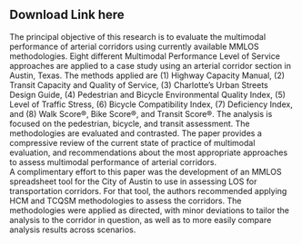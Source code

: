 ## Download Link here

The principal objective of this research is to evaluate the multimodal performance of arterial corridors using currently available MMLOS methodologies. Eight different Multimodal Performance Level of Service approaches are applied to a case study using an arterial corridor section in Austin, Texas. The methods applied are (1) Highway Capacity Manual, (2) Transit Capacity and Quality of Service, (3) Charlotte’s Urban Streets Design Guide, (4) Pedestrian and Bicycle Environmental Quality Index, (5) Level of Traffic Stress, (6) Bicycle Compatibility Index, (7) Deficiency Index, and (8) Walk Score®, Bike Score®, and Transit Score®. The analysis is focused on the pedestrian, bicycle, and transit assessment. The methodologies are evaluated and contrasted. The paper provides a compressive review of the current state of practice of multimodal evaluation, and recommendations about the most appropriate approaches to assess multimodal performance of arterial corridors.
</br>
A complimentary effort to this paper was the development of an MMLOS spreadsheet tool for the City of Austin to use in assessing LOS for transportation corridors. For that tool, the authors recommended applying HCM and TCQSM methodologies to assess the corridors. The methodologies were applied as directed, with minor deviations to tailor the analysis to the corridor in question, as well as to more easily compare analysis results across scenarios.